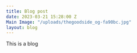 ```yaml
---
title: Blog post
date: 2023-03-21 15:28:00 Z
Main Image: "/uploads/thegoodside_og-fa90bc.jpg"
layout: blog
---
```


This is a blog